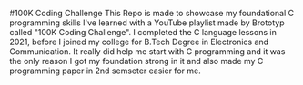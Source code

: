 #100K Coding Challenge
This Repo is made to showcase my foundational C programming skills I've learned with a YouTube playlist made by Brototyp called "100K Coding Challenge". I completed the C language lessons in 2021, before I joined my college for B.Tech Degree in Electronics and Communication. It really did help me start with C programming and it was the only reason I got my foundation strong in it and also made my C programming paper in 2nd semseter easier for me.
